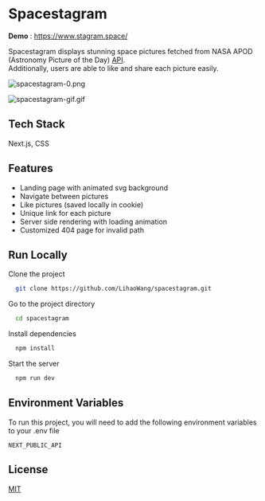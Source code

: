 # Spacestagram

**Demo** : https://www.stagram.space/

Spacestagram displays stunning space pictures fetched from NASA APOD (Astronomy Picture of the Day) [API](https://api.nasa.gov/). <br/> Additionally, users are able to like and share each picture easily.

![spacestagram-0.png](https://i.loli.net/2021/09/15/8yOMk9D61PNn7im.png)

![spacestagram-gif.gif](https://i.loli.net/2021/09/15/re1zLtNRi3AfBHh.gif)

## Tech Stack

Next.js, CSS

## Features

- Landing page with animated svg background
- Navigate between pictures
- Like pictures (saved locally in cookie)
- Unique link for each picture
- Server side rendering with loading animation
- Customized 404 page for invalid path

## Run Locally

Clone the project

```bash
  git clone https://github.com/LihaoWang/spacestagram.git
```

Go to the project directory

```bash
  cd spacestagram
```

Install dependencies

```bash
  npm install
```

Start the server

```bash
  npm run dev
```

## Environment Variables

To run this project, you will need to add the following environment variables to your .env file

`NEXT_PUBLIC_API`

## License

[MIT](https://choosealicense.com/licenses/mit/)
